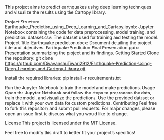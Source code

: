 This project aims to predict earthquakes using deep learning techniques and visualize the results using the Cartopy library.

Project Structure
Earthquake_Prediction_using_Deep_Learning_and_Cartopy.ipynb: Jupyter Notebook containing the code for data preprocessing, model training, and prediction.
dataset.csv: The dataset used for training and testing the model.
Project Title-Earthquake prediction.docx: Document detailing the project title and objectives.
Earthquake Prediction Final Presentation.pptx: Presentation summarizing the project and its findings.
Getting Started
Clone the repository:
git clone https://github.com/DivayanshuTiwari2912/Earthquake-Prediction-Using-Deep-Learning-and-Cartopy-Library.git

Install the required libraries:
pip install -r requirements.txt

Run the Jupyter Notebook to train the model and make predictions.
Usage
Open the Jupyter Notebook and follow the steps to preprocess the data, train the model, and visualize the predictions.
Use the provided dataset or replace it with your own data for custom predictions.
Contributing
Feel free to fork this repository and submit pull requests. For major changes, please open an issue first to discuss what you would like to change.

License
This project is licensed under the MIT License.

Feel free to modify this draft to better fit your project’s specifics!
